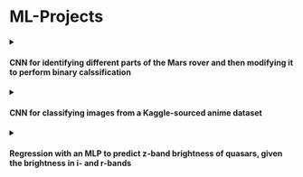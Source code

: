 # ML-Projects
  <details>
    <summary><h4>CNN for identifying different parts of the Mars rover and then modifying it to perform binary calssification</h4></summary>
    Text 1
  </details>
  
  <details>
    <summary><h4>CNN for classifying images from a Kaggle-sourced anime dataset</h4></summary>
    Text 2
  </details>

  <details>
    <summary><h4>Regression with an MLP to predict z-band brightness of quasars, given the brightness in i- and r-bands</h4></summary>
    Text 3
  </details>
